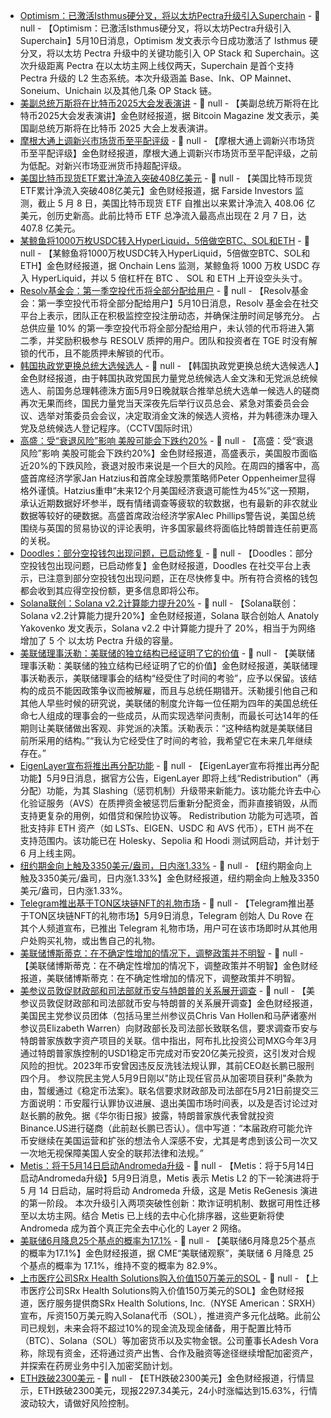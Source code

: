 - [Optimism：已激活Isthmus硬分叉，将以太坊Pectra升级引入Superchain](https://optimism.mirror.xyz/fa_lCXTODDoIGzW8XjjVXfdE7iphN8pTtm15XHoKvZs) - 📰 null - 【Optimism：已激活Isthmus硬分叉，将以太坊Pectra升级引入Superchain】5月10日消息，Optimism 发文表示今日成功激活了 Isthmus 硬分叉，将以太坊 Pectra 升级中的关键功能引入 OP Stack 和 Superchain。这次升级距离 Pectra 在以太坊主网上线仅两天，Superchain 是首个支持 Pectra 升级的 L2 生态系统。本次升级涵盖 Base、Ink、OP Mainnet、Soneium、Unichain 以及其他几条 OP Stack 链。
- [美副总统万斯将在比特币2025大会发表演讲](https://x.com/BitcoinMagazine/status/1920897910977241471) - 📰 null - 【美副总统万斯将在比特币2025大会发表演讲】金色财经报道，据 Bitcoin Magazine 发文表示，美国副总统万斯将在比特币 2025 大会上发表演讲。
- [摩根大通上调新兴市场货币至平配评级](https://www.cls.cn/detail/2027324) - 📰 null - 【摩根大通上调新兴市场货币至平配评级】金色财经报道，摩根大通上调新兴市场货币至平配评级，之前为低配。对新兴市场亚洲货币持超配评级。
- [美国比特币现货ETF累计净流入突破408亿美元](https://farside.co.uk/btc/) - 📰 null - 【美国比特币现货ETF累计净流入突破408亿美元】金色财经报道，据 Farside Investors 监测，截止 5 月 8 日，美国比特币现货 ETF 自推出以来累计净流入 408.06 亿美元，创历史新高。此前比特币 ETF 总净流入最高点出现在 2 月 7 日，达 407.8 亿美元。
- [某鲸鱼将1000万枚USDC转入HyperLiquid，5倍做空BTC、SOL和ETH](https://x.com/OnchainLens/status/1920880722900119697) - 📰 null - 【某鲸鱼将1000万枚USDC转入HyperLiquid，5倍做空BTC、SOL和ETH】金色财经报道，据 Onchain Lens 监测，某鲸鱼将 1000 万枚 USDC 存入 HyperLiquid，并以 5 倍杠杆在 BTC 、 SOL 和 ETH 上开设空头头寸。
- [Resolv基金会：第一季空投代币将全部分配给用户](https://x.com/ResolvCore/status/1920870344807596248) - 📰 null - 【Resolv基金会：第一季空投代币将全部分配给用户】5月10日消息，Resolv 基金会在社交平台上表示，团队正在积极监控空投注册动态，并确保注册时间足够充分。 
占总供应量 10% 的第一季空投代币将全部分配给用户，未认领的代币将进入第二季，并奖励积极参与 RESOLV 质押的用户。团队和投资者在 TGE 时没有解锁的代币，且不能质押未解锁的代币。
- [韩国执政党更换总统大选候选人](https://flash.jin10.com/detail/20250510002019422800) - 📰 null - 【韩国执政党更换总统大选候选人】金色财经报道，由于韩国执政党国民力量党总统候选人金文洙和无党派总统候选人、前国务总理韩德洙方面5月9日晚就联合推举总统大选单一候选人的磋商再次无果而终，国民力量党当天深夜先后举行议员总会、紧急对策委员会会议、选举对策委员会会议，决定取消金文洙的候选人资格，并为韩德洙办理入党及总统候选人登记程序。（CCTV国际时讯）
- [高盛：受“衰退风险”影响 美股可能会下跌约20%](https://www.cls.cn/detail/2027320) - 📰 null - 【高盛：受“衰退风险”影响 美股可能会下跌约20%】金色财经报道，高盛表示，美国股市面临近20%的下跌风险，衰退对股市来说是一个巨大的风险。在周四的播客中，高盛首席经济学家Jan Hatzius和首席全球股票策略师Peter Oppenheimer显得格外谨慎。Hatzius重申“未来12个月美国经济衰退可能性为45%”这一预期，承认近期数据好坏参半，既有情绪调查等疲软的软数据，也有最新的非农就业数据等较好的硬数据。高盛首席政治经济学家Alec Phillips警告说，美国总统围绕与英国的贸易协议的评论表明，许多国家最终将面临比特朗普连任前更高的关税。
- [Doodles：部分空投钱包出现问题，已启动修复](https://x.com/doodles/status/1920870101147906483) - 📰 null - 【Doodles：部分空投钱包出现问题，已启动修复】金色财经报道，Doodles 在社交平台上表示，已注意到部分空投钱包出现问题，正在尽快修复中。所有符合资格的钱包都会收到其应得空投份额，更多信息即将公布。
- [Solana联创：Solana v2.2计算能力提升20%](https://x.com/aeyakovenko/status/1920864411419357365) - 📰 null - 【Solana联创：Solana v2.2计算能力提升20%】金色财经报道，Solana 联合创始人 Anatoly Yakovenko 发文表示，Solana v2.2 中计算能力提升了 20%，相当于为网络增加了 5 个 以太坊 Pectra 升级的容量。
- [美联储理事沃勒：美联储的独立结构已经证明了它的价值](https://flash.jin10.com/detail/20250509233402766800) - 📰 null - 【美联储理事沃勒：美联储的独立结构已经证明了它的价值】金色财经报道，美联储理事沃勒表示，美联储理事会的结构“经受住了时间的考验”，应予以保留。该结构的成员不能因政策争议而被解雇，而且与总统任期错开。沃勒援引他自己和其他人早些时候的研究说，美联储的制度允许每一位任期为四年的美国总统任命七人组成的理事会的一些成员，从而实现选举问责制，而最长可达14年的任期则让美联储做出客观、非党派的决策。沃勒表示：“这种结构就是美联储目前所采用的结构。”“我认为它经受住了时间的考验，我希望它在未来几年继续存在。”
- [EigenLayer宣布将推出再分配功能](https://www.blog.eigenlayer.xyz/redistribution-coming-soon/) - 📰 null - 【EigenLayer宣布将推出再分配功能】5月9日消息，据官方公告，EigenLayer 即将上线“Redistribution”（再分配）功能，为其 Slashing（惩罚机制）升级带来新能力。该功能允许去中心化验证服务（AVS）在质押资金被惩罚后重新分配资金，而非直接销毁，从而支持更复杂的用例，如借贷和保险协议等。 
Redistribution 功能为可选项，首批支持非 ETH 资产（如 LSTs、EIGEN、USDC 和 AVS 代币），ETH 尚不在支持范围内。该功能已在 Holesky、Sepolia 和 Hoodi 测试网启动，并计划于 6 月上线主网。
- [纽约期金向上触及3350美元/盎司，日内涨1.33%]() - 📰 null - 【纽约期金向上触及3350美元/盎司，日内涨1.33%】金色财经报道，纽约期金向上触及3350美元/盎司，日内涨1.33%。
- [Telegram推出基于TON区块链NFT的礼物市场]() - 📰 null - 【Telegram推出基于TON区块链NFT的礼物市场】5月9日消息，Telegram 创始人 Du Rove 在其个人频道宣布，已推出 Telegram 礼物市场，用户可在该市场即时从其他用户处购买礼物，或出售自己的礼物。
- [美联储博斯蒂克：在不确定性增加的情况下，调整政策并不明智](https://flash.jin10.com/detail/20250509231546416800) - 📰 null - 【美联储博斯蒂克：在不确定性增加的情况下，调整政策并不明智】金色财经报道，美联储博斯蒂克：在不确定性增加的情况下，调整政策并不明智。
- [美参议员敦促财政部和司法部就币安与特朗普的关系展开调查](https://www.bloomberg.com/news/articles/2025-05-09/treasury-doj-pressed-by-senators-about-binance-ties-to-trump?srnd=phx-crypto) - 📰 null - 【美参议员敦促财政部和司法部就币安与特朗普的关系展开调查】金色财经报道，美国民主党参议员团体（包括马里兰州参议员Chris Van Hollen和马萨诸塞州参议员Elizabeth Warren）向财政部长及司法部长致联名信，要求调查币安与特朗普家族数字资产项目的关联。信中指出，阿布扎比投资公司MXG今年3月通过特朗普家族控制的USD1稳定币完成对币安20亿美元投资，这引发对合规风险的担忧。2023年币安曾因违反反洗钱法规认罪，其前CEO赵长鹏已服刑四个月。 
参议院民主党人5月9日刚以"防止现任官员从加密项目获利"条款为由，暂缓通过《稳定币法案》。联名信要求财政部及司法部在5月21日前提交三方面说明：币安履行认罪协议进展、退出美国市场时间表，以及是否讨论过对赵长鹏的赦免。据《华尔街日报》披露，特朗普家族代表曾就投资Binance.US进行磋商（此前赵长鹏已否认）。信中写道：“本届政府可能允许币安继续在美国运营和扩张的想法令人深感不安，尤其是考虑到该公司一次又一次地无视保障美国人安全的联邦法律和法规。”
- [Metis：将于5月14日启动Andromeda升级](https://www.metis.io/blog/the-andromeda-upgrade-increased-network-decentralization-and-enhanced-security) - 📰 null - 【Metis：将于5月14日启动Andromeda升级】5月9日消息，Metis 表示 Metis L2 的下一轮演进将于 5 月 14 日启动，届时将启动 Andromeda 升级，这是 Metis ReGenesis 演进的第一阶段。 
本次升级引入两项突破性创新：欺诈证明机制、数据可用性迁移至以太坊主网。结合 Metis 已上线的去中心化排序器，这些更新将使 Andromeda 成为首个真正完全去中心化的 Layer 2 网络。
- [美联储6月降息25个基点的概率为17.1%](https://www.cmegroup.com/cn-s/markets/interest-rates/cme-fedwatch-tool.html) - 📰 null - 【美联储6月降息25个基点的概率为17.1%】金色财经报道，据 CME“美联储观察”，美联储 6 月降息 25 个基点的概率为 17.1%，维持不变的概率为 82.9%。
- [上市医疗公司SRx Health Solutions购入价值150万美元的SOL](https://www.globenewswire.com/news-release/2025/05/09/3078260/0/en/SRx-Health-Solutions-Purchases-1-5-Million-of-Solana-Tokens-as-Part-of-its-Asset-Allocation-Diversification-Strategy.html) - 📰 null - 【上市医疗公司SRx Health Solutions购入价值150万美元的SOL】金色财经报道，医疗服务提供商SRx Health Solutions, Inc.（NYSE American：SRXH）宣布，斥资150万美元购入Solana代币（SOL），推进资产多元化战略。此前公司已规划，未来会将不超过10%的现金流及现金储备，用于配置比特币（BTC）、Solana（SOL）等加密货币以及实物金银。公司董事长Adesh Vora称，除现有资金，还将通过资产出售、合作及融资等途径继续增配加密资产，并探索在药房业务中引入加密奖励计划。
- [ETH跌破2300美元]() - 📰 null - 【ETH跌破2300美元】金色财经报道，行情显示，ETH跌破2300美元，现报2297.34美元，24小时涨幅达到15.63%，行情波动较大，请做好风险控制。
